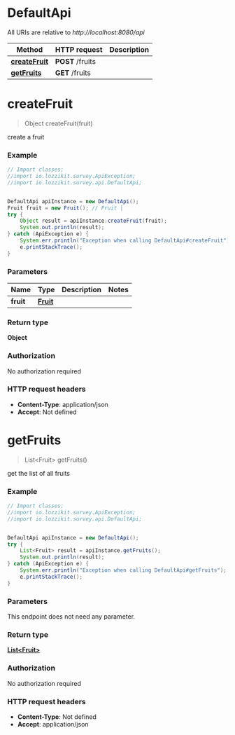 # DefaultApi

All URIs are relative to *http://localhost:8080/api*

Method | HTTP request | Description
------------- | ------------- | -------------
[**createFruit**](DefaultApi.md#createFruit) | **POST** /fruits | 
[**getFruits**](DefaultApi.md#getFruits) | **GET** /fruits | 


<a name="createFruit"></a>
# **createFruit**
> Object createFruit(fruit)



create a fruit

### Example
```java
// Import classes:
//import io.lozzikit.survey.ApiException;
//import io.lozzikit.survey.api.DefaultApi;


DefaultApi apiInstance = new DefaultApi();
Fruit fruit = new Fruit(); // Fruit | 
try {
    Object result = apiInstance.createFruit(fruit);
    System.out.println(result);
} catch (ApiException e) {
    System.err.println("Exception when calling DefaultApi#createFruit");
    e.printStackTrace();
}
```

### Parameters

Name | Type | Description  | Notes
------------- | ------------- | ------------- | -------------
 **fruit** | [**Fruit**](Fruit.md)|  |

### Return type

**Object**

### Authorization

No authorization required

### HTTP request headers

 - **Content-Type**: application/json
 - **Accept**: Not defined

<a name="getFruits"></a>
# **getFruits**
> List&lt;Fruit&gt; getFruits()



get the list of all fruits

### Example
```java
// Import classes:
//import io.lozzikit.survey.ApiException;
//import io.lozzikit.survey.api.DefaultApi;


DefaultApi apiInstance = new DefaultApi();
try {
    List<Fruit> result = apiInstance.getFruits();
    System.out.println(result);
} catch (ApiException e) {
    System.err.println("Exception when calling DefaultApi#getFruits");
    e.printStackTrace();
}
```

### Parameters
This endpoint does not need any parameter.

### Return type

[**List&lt;Fruit&gt;**](Fruit.md)

### Authorization

No authorization required

### HTTP request headers

 - **Content-Type**: Not defined
 - **Accept**: application/json

